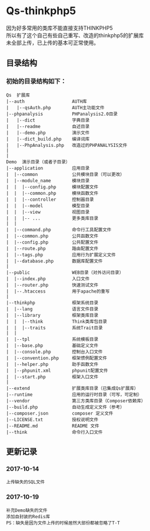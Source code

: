 **Qs-thinkphp5**
================
因为好多常用的类库不能直接支持THINKPHP5  
所以有了这个自己有些自己重写、改造的thinkphp5的扩展库  
未全部上传，已上传的基本可正常使用。

**目录结构**
----------
### 初始的目录结构如下：
```
Qs  扩展库
|--auth                  AUTH库
|   |--qsAuth.php        AUTH主功能文件
|--phpanalysis           PHPanalysis2.0目录
|   |--dict              字典目录
|   |--readme            自述目录
|   |--demo.php          演示文件
|   |--dict_build.php    编译词库
|   |--PhpAnalysis.php   改造过的PHPANALYSIS文件
|
|
Demo  演示目录（或者子目录）
|--application           应用目录
|  |--common             公共模块目录（可以更改）
|  |--module_name        模块目录
|  |  |--config.php      模块配置文件
|  |  |--common.php      模块函数文件
|  |  |--controller      控制器目录
|  |  |--model           模型目录
|  |  |--view            视图目录
|  |  |-- ...            更多类库目录
|  |
|  |--command.php        命令行工具配置文件
|  |--common.php         公共函数文件
|  |--config.php         公共配置文件
|  |--route.php          路由配置文件
|  |--tags.php           应用行为扩展定义文件
|  |--database.php       数据库配置文件
|
|--public                WEB目录（对外访问目录）
|  |--index.php          入口文件
|  |--router.php         快速测试文件
|  |--.htaccess          用于apache的重写
|
|--thinkphp              框架系统目录
|  |--lang               语言文件目录
|  |--library            框架类库目录
|  |  |--think           Think类库包目录
|  |  |--traits          系统Trait目录
|  |
|  |--tpl                系统模板目录
|  |--base.php           基础定义文件
|  |--console.php        控制台入口文件
|  |--convention.php     框架惯例配置文件
|  |--helper.php         助手函数文件
|  |--phpunit.xml        phpunit配置文件
|  |--start.php          框架入口文件
|
|--extend                扩展类库目录（已集成Qs扩展库）
|--runtime               应用的运行时目录（可写，可定制）
|--vendor                第三方类库目录（Composer依赖库）
|--build.php             自动生成定义文件（参考）
|--composer.json         composer 定义文件
|--LICENSE.txt           授权说明文件
|--README.md             README 文件
|--think                 命令行入口文件
```

**更新记录**
---------------
### 2017-10-14 
    上传缺失的SQL文件
### 2017-10-19
    补充Demo缺失的文件
    添加自封装的Redis库
    PS：缺失是因为文件上传的时候居然大部份都被忽略了T-T